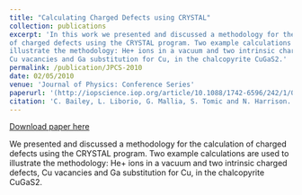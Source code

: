 ```yaml
---
title: "Calculating Charged Defects using CRYSTAL"
collection: publications
excerpt: 'In this work we presented and discussed a methodology for the calculation
of charged defects using the CRYSTAL program. Two example calculations are used to 
illustrate the methodology: He+ ions in a vacuum and two intrinsic charged defects, 
Cu vacancies and Ga substitution for Cu, in the chalcopyrite CuGaS2.'
permalink: /publication/JPCS-2010
date: 02/05/2010
venue: 'Journal of Physics: Conference Series'
paperurl: '(http://iopscience.iop.org/article/10.1088/1742-6596/242/1/012004/pdf)'
citation: 'C. Bailey, L. Liborio, G. Mallia, S. Tomic and N. Harrison. Journal of Physics: Conference Series, 242, 012004, 2010.'
---
```


[Download paper here](http://leandro-liborio.github.io/files/paper4.pdf)

We presented and discussed a methodology for the calculation of charged defects using the CRYSTAL program. 
Two example calculations are used to illustrate the methodology: He+ ions in a vacuum and two 
intrinsic charged defects, Cu vacancies and Ga substitution for Cu, in the chalcopyrite CuGaS2.

